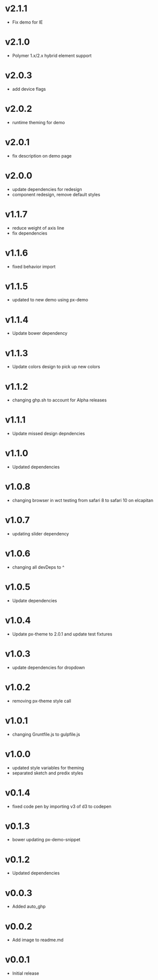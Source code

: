 v2.1.1
==================
* Fix demo for IE

v2.1.0
==================
* Polymer 1.x/2.x hybrid element support

v2.0.3
==================
* add device flags

v2.0.2
==================
* runtime theming for demo

v2.0.1
==================
* fix description on demo page

v2.0.0
==================
* update dependencies for redesign
* component redesign, remove default styles

v1.1.7
==================
* reduce weight of axis line
* fix dependencies

v1.1.6
==================
* fixed behavior import

v1.1.5
==================
* updated to new demo using px-demo

v1.1.4
==================
* Update bower dependency

v1.1.3
==================
* Update colors design to pick up new colors

v1.1.2
==================
* changing ghp.sh to account for Alpha releases

v1.1.1
==================
* Update missed design depndencies

v1.1.0
==================
* Updated dependencies

v1.0.8
==================
* changing browser in wct testing from safari 8 to safari 10 on elcapitan

v1.0.7
==================
* updating slider dependency

v1.0.6
==================
* changing all devDeps to ^

v1.0.5
==================
* Update dependencies

v1.0.4
==================
* Update px-theme to 2.0.1 and update test fixtures

v1.0.3
==================
* update dependencies for dropdown

v1.0.2
==================
* removing px-theme style call


v1.0.1
==================
* changing Gruntfile.js to gulpfile.js

v1.0.0
==================
* updated style variables for theming
* separated sketch and predix styles

v0.1.4
==================
* fixed code pen by importing v3 of d3 to codepen

v0.1.3
==================
* bower updating px-demo-snippet

v0.1.2
==================
* Updated dependencies

v0.0.3
==================
* Added auto_ghp

v0.0.2
==================
* Add image to readme.md

v0.0.1
==================
* Initial release
